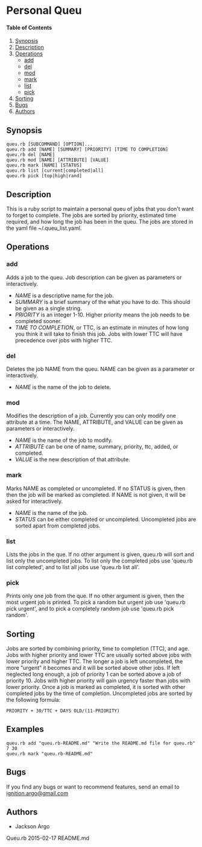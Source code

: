 Personal Queu
=============

#### Table of Contents
1. [Synopsis](#synopsis)
2. [Description](#desctiption)
3. [Operations](#operations)
    * [add](#add)
    * [del](#del)
    * [mod](#mod)
    * [mark](#mark)
    * [list](#list)
    * [pick](#pick)
4. [Sorting](#sorting)
5. [Bugs](#bugs)
6. [Authors](#authors)

## Synopsis
    queu.rb [SUBCOMMAND] [OPTION]...
    queu.rb add [NAME] [SUMMARY] [PRIORITY] [TIME TO COMPLETION]
    queu.rb del [NAME]
    queu.rb mod [NAME] [ATTRIBUTE] [VALUE]
    queu.rb mark [NAME] [STATUS]
    queu.rb list [current|completed|all]
    queu.rb pick [top|high|rand]

## Description

This is a ruby script to maintain a personal queu of jobs that you don't want 
to forget to complete. The jobs are sorted by priority, estimated time
required, and how long the job has been in the queu. The jobs are stored in the
yaml file ~/.queu\_list.yaml.

## Operations

### add

Adds a job to the queu. Job description can be given as parameters or 
interactively.

* *NAME* is a descriptive name for the job.
* *SUMMARY* is a brief summary of the what you have to do. This should be given
as a single string.
* *PRIORITY* is an integer 1-10. Higher priority means the job needs to be
completed sooner.
* *TIME TO COMPLETION*, or TTC, is an estimate in minutes of how long you think it will
take to finish this job. Jobs with lower TTC will have precedence over jobs
with higher TTC.

### del

Deletes the job NAME from the queu. NAME can be given as a parameter or
interactively.

* *NAME* is the name of the job to delete.

### mod

Modifies the description of a job. Currently you can only modify one
attribute at a time. The NAME, ATTRIBUTE, and VALUE can be given as
parameters or interactively.

* *NAME* is the name of the job to modify.
* *ATTRIBUTE* can be one of name, summary, priority, ttc, added, or
completed.
* *VALUE* is the new description of that attribute.

### mark

Marks NAME as completed or uncompleted. If no STATUS is given, then
then the job will be marked as completed. If NAME is not given, it will
be asked for interactively.

* *NAME* is the name of the job.
* *STATUS* can be either completed or uncompleted. Uncompleted jobs are sorted
apart from completed jobs.

### list

Lists the jobs in the que. If no other argument is given, queu.rb will
sort and list only the uncompleted jobs. To list only the completed
jobs use 'queu.rb list completed', and to list all jobs use
'queu.rb list all'.

### pick

Prints only one job from the que. If no other argument is given, then
the most urgent job is printed. To pick a random but urgent job use
'queu.rb pick urgent', and to pick a completely random job use
'queu.rb pick random'.

## Sorting

Jobs are sorted by combining priority, time to completion (TTC), and age.
Jobs with higher priority and lower TTC are usually sorted above jobs with
lower priority and higher TTC. The longer a job is left uncompleted, the
more "urgent" it becomes and it will be sorted above other jobs. If left
neglected long enough, a job of priority 1 can be sorted above a job of
priority 10. Jobs with higher priority will gain urgency faster than jobs
with lower priority.
Once a job is marked as completed, it is sorted with other
completed jobs by the time of completion.
Uncompleted jobs are sorted by the following formula:

    PRIORITY + 30/TTC + DAYS OLD/(11-PRIORITY)

## Examples

    queu.rb add "queu.rb-README.md" "Write the README.md file for queu.rb" 7 30
    queu.rb mark "queu.rb-README.md"

## Bugs
If you find any bugs or want to recommend features, send an email to
ignition.argo@gmail.com

## Authors
* Jackson Argo

Queu.rb                            2015-02-17                         README.md
